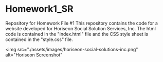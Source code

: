 # Homework1_SR
Repository for Homework File #1
This repository contains the code for a website developed for Horiseon Social Solution Services, Inc.
The html code is contained in the "index.html" file and the CSS style sheet is contained in the "style.css" file.

<img src="./assets/images/horiseon-social-solutions-inc.png" alt="Horiseon Screenshot"
